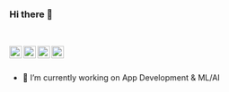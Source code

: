 ### Hi there 👋

<br>
<p align="center">
<a href="https://twitter.com/Kritika73130462">
  <img align="left" alt="Kritika's Twitter" width="22px" src="https://cdn.jsdelivr.net/npm/simple-icons@v3/icons/twitter.svg" />
</a>
<a href="https://www.linkedin.com/in/kritika-shah-631006181">
  <img align="left" alt="Kritika's Linkdein" width="22px" src="https://cdn.jsdelivr.net/npm/simple-icons@v3/icons/linkedin.svg" />
</a>
<a href="https://github.com/kritikashah20">
  <img align="left" alt="Kritika's Github" width="22px" src="https://cdn.jsdelivr.net/npm/simple-icons@v3/icons/github.svg" />
</a>
<a href="https://www.instagram.com/_kritika.shah/">
  <img align="left" alt="Kritika's Instagram" width="22px" src="https://cdn.jsdelivr.net/npm/simple-icons@v3/icons/instagram.svg" />
</a>
</p>
<br>
<br>

- 🔭 I’m currently working on App Development & ML/AI 

<!--
![](https://gpvc.arturio.dev/kritikashah20)

**kritikashah20/kritikashah20** is a ✨ _special_ ✨ repository because its `README.md` (this file) appears on your GitHub profile.
- 🤔 I’m looking for help with ...
- 😄 Pronouns: ...
Here are some ideas to get you started:

- 🔭 I’m currently working on App Development & ML/AI 
- 🌱 I’m currently learning RASA Framework
- 👯 I’m looking to collaborate on App Development and AI related projects
- 💬 Ask me about ...Anything!!
- 📫 How to reach me: ...
- ⚡ Fun fact: ... -->





